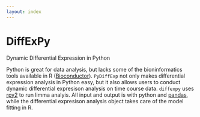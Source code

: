 ```yaml
---
layout: index
---
```


# DiffExPy
Dynamic Differential Expression in Python

Python is great for data analysis, but lacks some of the bioninformatics tools available in R ([Bioconductor](https://bioconductor.org/)). `PyDiffExp` not only makes differential expression analysis in Python easy, but it also allows users to conduct dynamic differential expresison analysis on time course data. `diffexpy` uses [rpy2](http://rpy2.bitbucket.org/) to run limma analyis. All input and output is with python and [pandas](http://pandas.pydata.org/), while the differential expresison analysis object takes care of the model fitting in R.
